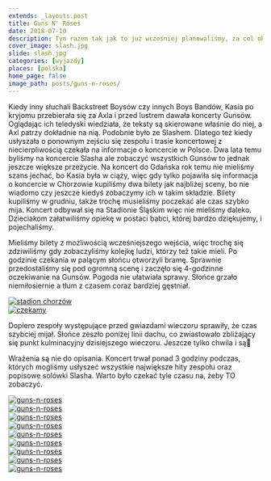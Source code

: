 ```yaml
---
extends: _layouts.post
title: Guns N' Roses
date: 2018-07-10
description: Tym razem tak jak to już wcześniej planowaliśmy, za cel obraliśmy sobie Skrzyczne.
cover_image: slash.jpg
slide: slash.jpg
categories: [wyjazdy]
places: [polska]
home_page: false
image_path: posts/guns-n-roses/
---
```


Kiedy inny słuchali Backstreet Boysów czy innych Boys Bandów, Kasia po kryjomu przebierała się za Axla i przed lustrem dawała koncerty Gunsów. Oglądając ich teledyski wiedziała, że teksty są skierowane właśnie do niej, a Axl patrzy dokładnie na nią. Podobnie było ze Slashem. Dlatego też kiedy usłyszała o ponownym zejściu się zespołu i trasie koncertowej z niecierpliwością czekała na informacje o koncercie w Polsce. Dwa lata temu byliśmy na koncercie Slasha ale zobaczyć wszystkich Gunsów to jednak jeszcze większe przeżycie. Na koncert do Gdańska rok temu nie mieliśmy szans jechać, bo Kasia była w ciąży, więc gdy tylko pojawiła się informacja o koncercie w Chorzowie kupiliśmy dwa bilety jak najbliżej sceny, bo nie wiadomo czy jeszcze kiedyś zobaczymy ich w takim składzie. Bilety kupiliśmy w grudniu, także trochę musieliśmy poczekać ale czas szybko mija. Koncert odbywał się na Stadionie Śląskim więc nie mieliśmy daleko. Dzieciakom załatwiliśmy opiekę w postaci babci, której bardzo dziękujemy, i pojechaliśmy.

Mieliśmy bilety z możliwością wcześniejszego wejścia, więc trochę się zdziwiliśmy gdy zobaczyliśmy kolejkę ludzi, którzy też takie mieli. Po godzinie czekania w palącym słońcu otworzyli bramę. Sprawnie przedostaliśmy się pod ogromną scenę i zaczęło się 4-godzinne oczekiwanie na Gunsów. Pogoda nie ułatwiała sprawy. Słońce grzało niemiłosiernie a tłum z czasem coraz bardziej gęstniał.

<div class="flex items-stretch justify-between w-full my-8 flex-wrap">
    <div class="w-full sm:w-1/2 sm:pr-2">
        <a href="{{ $page->cloudinary }}{{ $page->postPhoto }}/{{ $page->cloudinaryId }}/{{ $page->image_path }}stadion.jpg">
            <img data-srcset="{{ $page->cloudinary }}{{ $page->postPhotoSmall }}/{{ $page->cloudinaryId }}/{{ $page->image_path }}stadion.jpg 768w,{{ $page->cloudinary }}{{ $page->postPhoto }}/{{ $page->cloudinaryId }}/{{ $page->image_path }}stadion.jpg 1400w" data-sizes="75vw,(min-width: 1024px) 900px" data-src="{{ $page->cloudinary }}{{ $page->postPhoto }}/{{ $page->cloudinaryId }}/{{ $page->image_path }}stadion.jpg" alt="stadion chorzów" class="lazy" loading="lazy">
        </a>
    </div>
    <div class="w-full mt-2 sm:mt-0 sm:w-1/2">
        <a href="{{ $page->cloudinary }}{{ $page->postPhoto }}/{{ $page->cloudinaryId }}/{{ $page->image_path }}czekamy.jpg">
            <img data-srcset="{{ $page->cloudinary }}{{ $page->postPhotoSmall }}/{{ $page->cloudinaryId }}/{{ $page->image_path }}czekamy.jpg 768w,{{ $page->cloudinary }}{{ $page->postPhoto }}/{{ $page->cloudinaryId }}/{{ $page->image_path }}czekamy.jpg 1400w" data-sizes="75vw,(min-width: 1024px) 900px" data-src="{{ $page->cloudinary }}{{ $page->postPhoto }}/{{ $page->cloudinaryId }}/{{ $page->image_path }}czekamy.jpg" alt="czekamy" class="lazy" loading="lazy">
        </a>
    </div>
</div>

Dopiero zespoły występujące przed gwiazdami wieczoru sprawiły, że czas szybciej mijał. Słońce zeszło poniżej linii dachu, co zwiastowało zbliżający się punkt kulminacyjny dzisiejszego wieczoru. Jeszcze tylko chwila i są🤘

Wrażenia są nie do opisania. Koncert trwał ponad 3 godziny podczas, których mogliśmy usłyszeć wszystkie największe hity zespołu oraz popisowe solówki Slasha. Warto było czekać tyle czasu na, żeby TO zobaczyć.

<div class="flex items-stretch justify-between w-full my-8 flex-wrap">
    <div class="w-full sm:w-1/3 sm:pr-2">
        <a href="{{ $page->cloudinary }}{{ $page->postPhoto }}/{{ $page->cloudinaryId }}/{{ $page->image_path }}guns-n-roses1.jpg">
            <img data-srcset="{{ $page->cloudinary }}{{ $page->postPhotoSmall }}/{{ $page->cloudinaryId }}/{{ $page->image_path }}guns-n-roses1.jpg 768w,{{ $page->cloudinary }}{{ $page->postPhoto }}/{{ $page->cloudinaryId }}/{{ $page->image_path }}guns-n-roses1.jpg 1400w" data-sizes="75vw,(min-width: 1024px) 900px" data-src="{{ $page->cloudinary }}{{ $page->postPhoto }}/{{ $page->cloudinaryId }}/{{ $page->image_path }}guns-n-roses1.jpg" alt="guns-n-roses" class="lazy" loading="lazy">
        </a>
    </div>
    <div class="w-full sm:w-1/3 sm:pr-2 mt-2 sm:mt-0">
        <a href="{{ $page->cloudinary }}{{ $page->postPhoto }}/{{ $page->cloudinaryId }}/{{ $page->image_path }}guns-n-roses2.jpg">
            <img data-srcset="{{ $page->cloudinary }}{{ $page->postPhotoSmall }}/{{ $page->cloudinaryId }}/{{ $page->image_path }}guns-n-roses2.jpg 768w,{{ $page->cloudinary }}{{ $page->postPhoto }}/{{ $page->cloudinaryId }}/{{ $page->image_path }}guns-n-roses2.jpg 1400w" data-sizes="75vw,(min-width: 1024px) 900px" data-src="{{ $page->cloudinary }}{{ $page->postPhoto }}/{{ $page->cloudinaryId }}/{{ $page->image_path }}guns-n-roses2.jpg" alt="guns-n-roses" class="lazy" loading="lazy">
        </a>
    </div>
    <div class="w-full sm:w-1/3 mt-2 sm:mt-0">
        <a href="{{ $page->cloudinary }}{{ $page->postPhoto }}/{{ $page->cloudinaryId }}/{{ $page->image_path }}guns-n-roses3.jpg">
            <img data-srcset="{{ $page->cloudinary }}{{ $page->postPhotoSmall }}/{{ $page->cloudinaryId }}/{{ $page->image_path }}guns-n-roses3.jpg 768w,{{ $page->cloudinary }}{{ $page->postPhoto }}/{{ $page->cloudinaryId }}/{{ $page->image_path }}guns-n-roses3.jpg 1400w" data-sizes="75vw,(min-width: 1024px) 900px" data-src="{{ $page->cloudinary }}{{ $page->postPhoto }}/{{ $page->cloudinaryId }}/{{ $page->image_path }}guns-n-roses3.jpg" alt="guns-n-roses" class="lazy" loading="lazy">
        </a>
    </div>
    <div class="w-full sm:w-1/3 sm:pr-2 mt-2">
        <a href="{{ $page->cloudinary }}{{ $page->postPhoto }}/{{ $page->cloudinaryId }}/{{ $page->image_path }}guns-n-roses4.jpg">
            <img data-srcset="{{ $page->cloudinary }}{{ $page->postPhotoSmall }}/{{ $page->cloudinaryId }}/{{ $page->image_path }}guns-n-roses4.jpg 768w,{{ $page->cloudinary }}{{ $page->postPhoto }}/{{ $page->cloudinaryId }}/{{ $page->image_path }}guns-n-roses4.jpg 1400w" data-sizes="75vw,(min-width: 1024px) 900px" data-src="{{ $page->cloudinary }}{{ $page->postPhoto }}/{{ $page->cloudinaryId }}/{{ $page->image_path }}guns-n-roses4.jpg" alt="guns-n-roses" class="lazy" loading="lazy">
        </a>
    </div>
    <div class="w-full sm:w-1/3 sm:pr-2 mt-2">
        <a href="{{ $page->cloudinary }}{{ $page->postPhoto }}/{{ $page->cloudinaryId }}/{{ $page->image_path }}guns-n-roses5.jpg">
            <img data-srcset="{{ $page->cloudinary }}{{ $page->postPhotoSmall }}/{{ $page->cloudinaryId }}/{{ $page->image_path }}guns-n-roses5.jpg 768w,{{ $page->cloudinary }}{{ $page->postPhoto }}/{{ $page->cloudinaryId }}/{{ $page->image_path }}guns-n-roses5.jpg 1400w" data-sizes="75vw,(min-width: 1024px) 900px" data-src="{{ $page->cloudinary }}{{ $page->postPhoto }}/{{ $page->cloudinaryId }}/{{ $page->image_path }}guns-n-roses5.jpg" alt="guns-n-roses" class="lazy" loading="lazy">
        </a>
    </div>
    <div class="w-full sm:w-1/3 mt-2">
        <a href="{{ $page->cloudinary }}{{ $page->postPhoto }}/{{ $page->cloudinaryId }}/{{ $page->image_path }}guns-n-roses7.jpg">
            <img data-srcset="{{ $page->cloudinary }}{{ $page->postPhotoSmall }}/{{ $page->cloudinaryId }}/{{ $page->image_path }}guns-n-roses7.jpg 768w,{{ $page->cloudinary }}{{ $page->postPhoto }}/{{ $page->cloudinaryId }}/{{ $page->image_path }}guns-n-roses7.jpg 1400w" data-sizes="75vw,(min-width: 1024px) 900px" data-src="{{ $page->cloudinary }}{{ $page->postPhoto }}/{{ $page->cloudinaryId }}/{{ $page->image_path }}guns-n-roses7.jpg" alt="guns-n-roses" class="lazy" loading="lazy">
        </a>
    </div>
    <div class="w-full sm:w-1/3 sm:pr-2 mt-2">
        <a href="{{ $page->cloudinary }}{{ $page->postPhoto }}/{{ $page->cloudinaryId }}/{{ $page->image_path }}guns-n-roses8.jpg">
            <img data-srcset="{{ $page->cloudinary }}{{ $page->postPhotoSmall }}/{{ $page->cloudinaryId }}/{{ $page->image_path }}guns-n-roses8.jpg 768w,{{ $page->cloudinary }}{{ $page->postPhoto }}/{{ $page->cloudinaryId }}/{{ $page->image_path }}guns-n-roses8.jpg 1400w" data-sizes="75vw,(min-width: 1024px) 900px" data-src="{{ $page->cloudinary }}{{ $page->postPhoto }}/{{ $page->cloudinaryId }}/{{ $page->image_path }}guns-n-roses4.jpg" alt="guns-n-roses" class="lazy" loading="lazy">
        </a>
    </div>
    <div class="w-full sm:w-1/3 sm:pr-2 mt-2">
        <a href="{{ $page->cloudinary }}{{ $page->postPhoto }}/{{ $page->cloudinaryId }}/{{ $page->image_path }}guns-n-roses9.jpg">
            <img data-srcset="{{ $page->cloudinary }}{{ $page->postPhotoSmall }}/{{ $page->cloudinaryId }}/{{ $page->image_path }}guns-n-roses9.jpg 768w,{{ $page->cloudinary }}{{ $page->postPhoto }}/{{ $page->cloudinaryId }}/{{ $page->image_path }}guns-n-roses9.jpg 1400w" data-sizes="75vw,(min-width: 1024px) 900px" data-src="{{ $page->cloudinary }}{{ $page->postPhoto }}/{{ $page->cloudinaryId }}/{{ $page->image_path }}guns-n-roses9.jpg" alt="guns-n-roses" class="lazy" loading="lazy">
        </a>
    </div>
    <div class="w-full sm:w-1/3 mt-2">
        <a href="{{ $page->cloudinary }}{{ $page->postPhoto }}/{{ $page->cloudinaryId }}/{{ $page->image_path }}guns-n-roses10.jpg">
            <img data-srcset="{{ $page->cloudinary }}{{ $page->postPhotoSmall }}/{{ $page->cloudinaryId }}/{{ $page->image_path }}guns-n-roses10.jpg 768w,{{ $page->cloudinary }}{{ $page->postPhoto }}/{{ $page->cloudinaryId }}/{{ $page->image_path }}guns-n-roses10.jpg 1400w" data-sizes="75vw,(min-width: 1024px) 900px" data-src="{{ $page->cloudinary }}{{ $page->postPhoto }}/{{ $page->cloudinaryId }}/{{ $page->image_path }}guns-n-roses10.jpg" alt="guns-n-roses" class="lazy" loading="lazy">
        </a>
    </div>
</div>